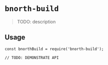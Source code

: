# `bnorth-build`

> TODO: description

## Usage

```
const bnorthBuild = require('bnorth-build');

// TODO: DEMONSTRATE API
```
